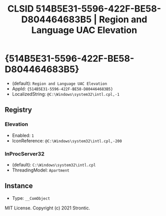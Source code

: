 ﻿---
title: "CLSID 514B5E31-5596-422F-BE58-D804464683B5 | Region and Language UAC Elevation"
excerpt: What is COM-Object CLSID 514B5E31-5596-422F-BE58-D804464683B5?
---

# {514B5E31-5596-422F-BE58-D804464683B5}

* (default): `Region and Language UAC Elevation`
* AppId: `{514B5E31-5596-422F-BE58-D804464683B5}`
* LocalizedString: `@C:\Windows\system32\intl.cpl,-1`

## Registry


### Elevation

* Enabled: `1`
* IconReference: `@C:\Windows\system32\intl.cpl,-200`

### InProcServer32

* (default): `C:\Windows\system32\intl.cpl`
* ThreadingModel: `Apartment`

## Instance

* Type: `__ComObject`

MIT License. Copyright (c) 2021 Strontic.


